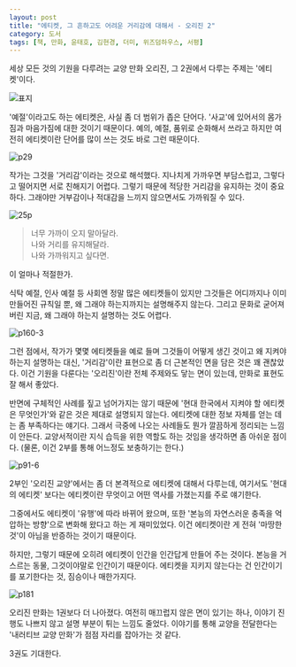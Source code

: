 ```yaml
---
layout: post
title: "에티켓, 그 흔하고도 어려운 거리감에 대해서 - 오리진 2"
category: 도서
tags: [책, 만화, 윤태호, 김현경, 더미, 위즈덤하우스, 서평]
---
```


세상 모든 것의 기원을 다루려는 교양 만화 오리진,
그 2권에서 다루는 주제는 '에티켓'이다.

![표지](https://lh3.googleusercontent.com/-KkXVaeIIePY/WiAdGWL9I3I/AAAAAAAAbQg/xrsVE9nxRlo8Na_GZtQbPHu8PeQLvecUACE0YBhgL/s480/origin-2-comic-book.jpg)

'예절'이라고도 하는 에티켓은, 사실 좀 더 범위가 좁은 단어다.
'사교'에 있어서의 몸가짐과 마음가짐에 대한 것이기 때문이다.
예의, 예절, 품위로 순화해서 쓰라고 하지만
여전히 에티켓이란 단어를 많이 쓰는 것도 바로 그런 때문이다.

![p29](https://lh3.googleusercontent.com/vHa9RP_qLHCDl9_nPWt8cxzW4sw6BzZUPhMNEkF4E0eaqH_FoUL4dGB9FfpnjIWVDgo0t0wocT-QWg=s480)

작가는 그것을 '거리감'이라는 것으로 해석했다.
지나치게 가까우면 부담스럽고,
그렇다고 떨어지면 서로 친해지기 어렵다.
그렇기 때문에 적당한 거리감을 유지하는 것이 중요하다.
그래야만 거부감이나 적대감을 느끼지 않으면서도
가까워질 수 있다.

![25p](https://lh3.googleusercontent.com/C7ZbgkZOcfcSzg_0nTaMdYTqkgJNKz5urPSmibJk6Lzc0AE7AEC7oIagFWVoAqQeagJPu8esvXTWvg=s480)

> 너무 가까이 오지 말아달라.  
> 나와 거리를 유지해달라.  
> 나와 가까워지고 싶다면.

이 얼마나 적절한가.

식탁 예절, 인사 예절 등 사회엔 정말 많은 에티켓들이 있지만
그것들은 어디까지나 이미 만들어진 규칙일 뿐,
왜 그래야 하는지까지는 설명해주지 않는다.
그리고 문화로 굳어져 버린 지금, 왜 그래야 하는지 설명하는 것도 어렵다.

![p160-3](https://lh3.googleusercontent.com/pMOz_tlk2DkRdGHjbFWQbyNw5ErAqzZNya7ew42Cr5Nl_PJLeP9sci_SLbiR-g0u8Lq4swOgfxZziw=s480)

그런 점에서,
작가가 몇몇 에티켓들을 예로 들며
그것들이 어떻게 생긴 것이고
왜 지켜야 하는지 설명하는 대신,
'거리감'이란 표현으로 좀 더 근본적인 면을 담은 것은 꽤 괜찮았다.
이건 기원을 다룬다는 '오리진'이란 전체 주제와도 닿는 면이 있는데,
만화로 표현도 잘 해서 좋았다.

반면에 구체적인 사례를 짚고 넘어가지는 않기 때문에
'현대 한국에서 지켜야 할 에티켓은 무엇인가'와 같은 것은 제대로 설명되지 않는다.
에티켓에 대한 정보 자체를 얻는 데는 좀 부족하다는 얘기다.
그래서 극중에 나오는 사례들도 뭔가 깔끔하게 정리되는 느낌이 안든다.
교양서적이란 지식 습득을 위한 역할도 하는 것임을 생각하면 좀 아쉬운 점이다.
(물론, 이건 2부를 통해 어느정도 보충하기는 한다.)

![p91-6](https://lh3.googleusercontent.com/nwwHidzR3o3qmMiedgAn6ZQjQyIosIxjnOmDOL9L51wrcIBjk8Ju4FhXYHkyQzU-RS1k-Pu-oEF4iQ=s360)

2부인 '오리진 교양'에서는 좀 더 본격적으로 에티켓에 대해서 다루는데,
여기서도 '현대의 에티켓' 보다는
에티켓이란 무엇이고 어떤 역사를 가졌는지를 주로 얘기한다.

그중에서도 에티켓이 '유행'에 따라 바뀌어 왔으며,
또한 '본능의 자연스러운 충족을 억압하는 방향'으로 변화해 왔다고 하는 게 재미있었다.
이건 에티켓이란 게 전혀 '마땅한 것'이 아님을 반증하는 것이기 때문이다.

하지만, 그렇기 때문에 오히려 에티켓이 인간을 인간답게 만들어 주는 것이다.
본능을 거스르는 동물, 그것이야말로 인간이기 때문이다.
에티켓을 지키지 않는다는 건 인간이기를 포기한다는 것, 짐승이나 매한가지다.

![p181](https://lh3.googleusercontent.com/PWnysvbzUitwGkwBo949uOfKd326IcpSgn7kgGEQiSZAzJeB3PhqWTay4ftXqYQUROdonv0SUA5VzQ=s480)

오리진 만화는 1권보다 더 나아졌다.
여전히 매끄럽지 않은 면이 있기는 하나,
이야기 진행도 나쁘지 않고 설명 부분이 튀는 느낌도 줄었다.
이야기를 통해 교양을 전달한다는 '내러티브 교양 만화'가 점점 자리를 잡아가는 것 같다.

3권도 기대한다.
